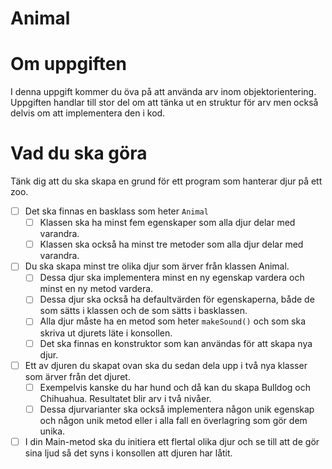 # Animal
# Om uppgiften

I denna uppgift kommer du öva på att använda arv inom objektorientering. Uppgiften handlar till stor del om att tänka ut en struktur för arv men också delvis om att implementera den i kod.

# Vad du ska göra

Tänk dig att du ska skapa en grund för ett program som hanterar djur på ett zoo.

- [ ]  Det ska finnas en basklass som heter `Animal`
    - [ ]  Klassen ska ha minst fem egenskaper som alla djur delar med varandra.
    - [ ]  Klassen ska också ha minst tre metoder som alla djur delar med varandra.
- [ ]  Du ska skapa minst tre olika djur som ärver från klassen Animal.
    - [ ]  Dessa djur ska implementera minst en ny egenskap vardera och minst en ny metod vardera.
    - [ ]  Dessa djur ska också ha defaultvärden för egenskaperna, både de som sätts i klassen och de som sätts i basklassen.
    - [ ]  Alla djur måste ha en metod som heter `makeSound()` och som ska skriva ut djurets läte i konsollen.
    - [ ]  Det ska finnas en konstruktor som kan användas för att skapa nya djur.
- [ ]  Ett av djuren du skapat ovan ska du sedan dela upp i två nya klasser som ärver från det djuret.
    - [ ]  Exempelvis kanske du har hund och då kan du skapa Bulldog och Chihuahua. Resultatet blir arv i två nivåer.
    - [ ]  Dessa djurvarianter ska också implementera någon unik egenskap och någon unik metod eller i alla fall en överlagring som gör dem unika.
- [ ]  I din Main-metod ska du initiera ett flertal olika djur och se till att de gör sina ljud så det syns i konsollen att djuren har låtit.
